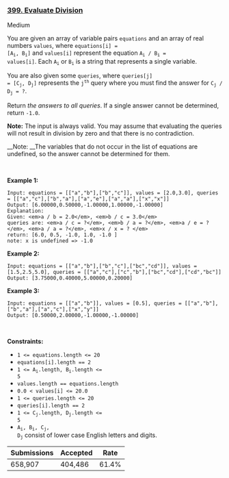 ### [399. Evaluate Division](https://leetcode.com/problems/evaluate-division/?envType=daily-question&envId=2023-05-20)

Medium

You are given an array of variable pairs `` equations `` and an array of real numbers `` values ``, where <code>equations[i] = [A<sub>i</sub>, B<sub>i</sub>]</code> and `` values[i] `` represent the equation <code>A<sub>i</sub> / B<sub>i</sub> = values[i]</code>. Each <code>A<sub>i</sub></code> or <code>B<sub>i</sub></code> is a string that represents a single variable.

You are also given some `` queries ``, where <code>queries[j] = [C<sub>j</sub>, D<sub>j</sub>]</code> represents the <code>j<sup>th</sup></code> query where you must find the answer for <code>C<sub>j</sub> / D<sub>j</sub> = ?</code>.

Return _the answers to all queries_. If a single answer cannot be determined, return `` -1.0 ``.

__Note:__ The input is always valid. You may assume that evaluating the queries will not result in division by zero and that there is no contradiction.

__Note: __The variables that do not occur in the list of equations are undefined, so the answer cannot be determined for them.

 

<strong class="example">Example 1:</strong>

```
Input: equations = [["a","b"],["b","c"]], values = [2.0,3.0], queries = [["a","c"],["b","a"],["a","e"],["a","a"],["x","x"]]
Output: [6.00000,0.50000,-1.00000,1.00000,-1.00000]
Explanation: 
Given: <em>a / b = 2.0</em>, <em>b / c = 3.0</em>
queries are: <em>a / c = ?</em>, <em>b / a = ?</em>, <em>a / e = ?</em>, <em>a / a = ?</em>, <em>x / x = ? </em>
return: [6.0, 0.5, -1.0, 1.0, -1.0 ]
note: x is undefined => -1.0
```

<strong class="example">Example 2:</strong>

```
Input: equations = [["a","b"],["b","c"],["bc","cd"]], values = [1.5,2.5,5.0], queries = [["a","c"],["c","b"],["bc","cd"],["cd","bc"]]
Output: [3.75000,0.40000,5.00000,0.20000]
```

<strong class="example">Example 3:</strong>

```
Input: equations = [["a","b"]], values = [0.5], queries = [["a","b"],["b","a"],["a","c"],["x","y"]]
Output: [0.50000,2.00000,-1.00000,-1.00000]
```

 

__Constraints:__

*   `` 1 <= equations.length <= 20 ``
*   `` equations[i].length == 2 ``
*   <code>1 <= A<sub>i</sub>.length, B<sub>i</sub>.length <= 5</code>
*   `` values.length == equations.length ``
*   `` 0.0 < values[i] <= 20.0 ``
*   `` 1 <= queries.length <= 20 ``
*   `` queries[i].length == 2 ``
*   <code>1 <= C<sub>j</sub>.length, D<sub>j</sub>.length <= 5</code>
*   <code>A<sub>i</sub>, B<sub>i</sub>, C<sub>j</sub>, D<sub>j</sub></code> consist of lower case English letters and digits.

| Submissions    | Accepted     | Rate   |
| -------------- | ------------ | ------ |
| 658,907 | 404,486 | 61.4% |